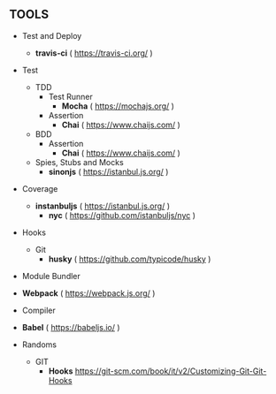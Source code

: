 ## TOOLS

- Test and Deploy
  - **travis-ci** ( https://travis-ci.org/ )
  
- Test
  - TDD
    - Test Runner
      - **Mocha** ( https://mochajs.org/ )
    - Assertion
      - **Chai** ( https://www.chaijs.com/ )
  - BDD
    - Assertion
      - **Chai** ( https://www.chaijs.com/ )
  - Spies, Stubs and Mocks
    - **sinonjs** ( https://istanbul.js.org/ )
- Coverage
  - **instanbuljs** ( https://istanbul.js.org/ )
    - **nyc** ( https://github.com/istanbuljs/nyc ) 
- Hooks
  - Git
    - **husky** ( https://github.com/typicode/husky )
 - Module Bundler
  - **Webpack** ( https://webpack.js.org/ )
 - Compiler
  - **Babel** ( https://babeljs.io/ )
- Randoms
  - GIT
    - **Hooks** https://git-scm.com/book/it/v2/Customizing-Git-Git-Hooks
